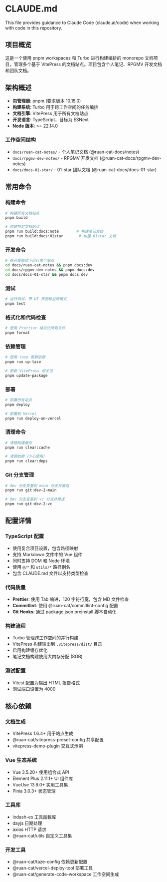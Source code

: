 # CLAUDE.md

This file provides guidance to Claude Code (claude.ai/code) when working with code in this repository.

## 项目概览

这是一个使用 pnpm workspaces 和 Turbo 进行构建编排的 monorepo 文档项目，管理多个基于 VitePress 的文档站点。项目包含个人笔记、RPGMV 开发文档和团队文档。

## 架构概述

- **包管理器**: pnpm (要求版本 10.15.0)
- **构建系统**: Turbo 用于跨工作空间的任务编排
- **文档引擎**: VitePress 用于所有文档站点
- **开发语言**: TypeScript，目标为 ESNext
- **Node 版本**: >= 22.14.0

### 工作空间结构

- `docs/ruan-cat-notes/` - 个人笔记文档 (@ruan-cat-docs/notes)
- `docs/rpgmv-dev-notes/` - RPGMV 开发文档 (@ruan-cat-docs/rpgmv-dev-notes)
- `docs/docs-01-star/` - 01-star 团队文档 (@ruan-cat-docs/docs-01-star)

## 常用命令

### 构建命令

```bash
# 构建所有文档站点
pnpm build

# 构建特定文档站点
pnpm run build:docs:note        # 构建笔记文档
pnpm run build:docs:01star       # 构建 01star 文档
```

### 开发命令

```bash
# 在开发模式下运行单个站点
cd docs/ruan-cat-notes && pnpm docs:dev
cd docs/rpgmv-dev-notes && pnpm docs:dev
cd docs/docs-01-star && pnpm docs:dev
```

### 测试

```bash
# 运行测试，带 UI 界面和监听模式
pnpm test
```

### 格式化和代码检查

```bash
# 使用 Prettier 格式化所有文件
pnpm format
```

### 依赖管理

```bash
# 使用 taze 更新依赖
pnpm run up-taze

# 更新 VitePress 相关包
pnpm update-package
```

### 部署

```bash
# 部署所有站点
pnpm deploy

# 部署到 Vercel
pnpm run deploy-on-vercel
```

### 清理命令

```bash
# 清理构建缓存
pnpm run clear:cache

# 清理依赖（小心使用）
pnpm run clear:deps
```

### Git 分支管理

```bash
# dev 分支变基到 main 分支并推送
pnpm run git:dev-2-main

# dev 分支变基到 vc 分支并推送
pnpm run git:dev-2-vc
```

## 配置详情

### TypeScript 配置

- 使用复合项目设置，包含路径映射
- 支持 Markdown 文件中的 Vue 组件
- 同时支持 DOM 和 Node 环境
- 使用 `@/*` 和 `utils/*` 路径别名
- 包含 CLAUDE.md 文件以支持类型检查

### 代码质量

- **Prettier**: 使用 Tab 缩进，120 字符行宽，包含 MD 文件检查
- **Commitlint**: 使用 @ruan-cat/commitlint-config 配置
- **Git Hooks**: 通过 package.json preinstall 脚本自动化

### 构建流程

- Turbo 管理跨工作空间的并行构建
- VitePress 构建输出到 `.vitepress/dist/` 目录
- 启用构建缓存优化
- 笔记文档构建使用大内存分配 (8GB)

### 测试配置

- Vitest 配置为输出 HTML 报告格式
- 测试端口设置为 4000

## 核心依赖

### 文档生成

- VitePress 1.6.4+ 用于站点生成
- @ruan-cat/vitepress-preset-config 共享配置
- vitepress-demo-plugin 交互式示例

### Vue 生态系统

- Vue 3.5.20+ 使用组合式 API
- Element Plus 2.11.1+ UI 组件库
- VueUse 13.8.0+ 实用工具集
- Pinia 3.0.3+ 状态管理

### 工具库

- lodash-es 工具函数库
- dayjs 日期处理
- axios HTTP 请求
- @ruan-cat/utils 自定义工具集

### 开发工具

- @ruan-cat/taze-config 依赖更新配置
- @ruan-cat/vercel-deploy-tool 部署工具
- @ruan-cat/generate-code-workspace 工作空间生成
